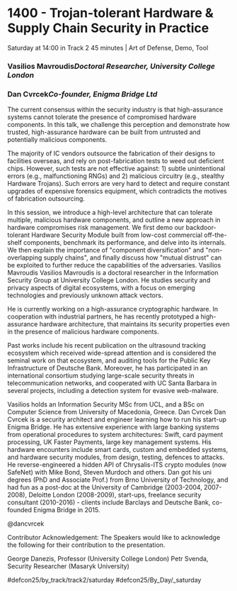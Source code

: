 # 1400 - Trojan-tolerant Hardware & Supply Chain Security in Practice
Saturday at 14:00 in Track 2
45 minutes | Art of Defense, Demo, Tool
### Vasilios Mavroudis*Doctoral Researcher, University College London*

### Dan Cvrcek*Co-founder, Enigma Bridge Ltd*

The current consensus within the security industry is that high-assurance systems cannot tolerate the presence of compromised hardware components. In this talk, we challenge this perception and demonstrate how trusted, high-assurance hardware can be built from untrusted and potentially malicious components.

The majority of IC vendors outsource the fabrication of their designs to facilities overseas, and rely on post-fabrication tests to weed out deficient chips. However, such tests are not effective against: 1) subtle unintentional errors (e.g., malfunctioning RNGs) and 2) malicious circuitry (e.g., stealthy Hardware Trojans). Such errors are very hard to detect and require constant upgrades of expensive forensics equipment, which contradicts the motives of fabrication outsourcing.

In this session, we introduce a high-level architecture that can tolerate multiple, malicious hardware components, and outline a new approach in hardware compromises risk management. We first demo our backdoor-tolerant Hardware Security Module built from low-cost commercial off-the-shelf components, benchmark its performance, and delve into its internals. We then explain the importance of "component diversification" and "non-overlapping supply chains", and finally discuss how "mutual distrust" can be exploited to further reduce the capabilities of the adversaries.
Vasilios Mavroudis
Vasilios Mavroudis is a doctoral researcher in the Information Security Group at University College London. He studies security and privacy aspects of digital ecosystems, with a focus on emerging technologies and previously unknown attack vectors.

He is currently working on a high-assurance cryptographic hardware. In cooperation with industrial partners, he has recently prototyped a high-assurance hardware architecture, that maintains its security properties even in the presence of malicious hardware components.

Past works include his recent publication on the ultrasound tracking ecosystem which received wide-spread attention and is considered the seminal work on that ecosystem, and auditing tools for the Public Key Infrastructure of Deutsche Bank. Moreover, he has participated in an international consortium studying large-scale security threats in telecommunication networks, and cooperated with UC Santa Barbara in several projects, including a detection system for evasive web-malware.

Vasilios holds an Information Security MSc from UCL, and a BSc on Computer Science from University of Macedonia, Greece.
Dan Cvrcek
Dan Cvrcek is a security architect and engineer learning how to run his start-up Enigma Bridge. He has extensive experience with large banking systems from operational procedures to system architectures: Swift, card payment processing, UK Faster Payments, large key management systems. His hardware encounters include smart cards, custom and embedded systems, and hardware security modules, from design, testing, defences to attacks. He reverse-engineered a hidden API of Chrysalis-ITS crypto modules (now SafeNet) with Mike Bond, Steven Murdoch and others. Dan got his uni degrees (PhD and Associate Prof.) from Brno University of Technology, and had fun as a post-doc at the University of Cambridge (2003-2004, 2007-2008), Deloitte London (2008-2009), start-ups, freelance security consultant (2010-2016) - clients include Barclays and Deutsche Bank, co-founded Enigma Bridge in 2015.

@dancvrcek

Contributor Acknowledgement:
The Speakers would like to acknowledge the following for their contribution to the presentation. 

George Danezis, Professor (University College London)
Petr Svenda, Security Researcher (Masaryk University)

#defcon25/by_track/track2/saturday #defcon25/By_Day/_saturday